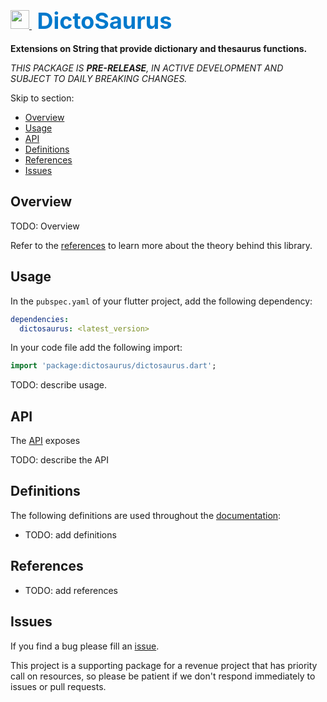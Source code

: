 <!-- 
BSD 3-Clause License
Copyright (c) 2022, GM Consult Pty Ltd
All rights reserved. 
-->

<p align="left">
  <a href="https://github.com/GM-Consult-Pty-Ltd">
    <img src="static-assets/favicon.png?v1" height="30">
  </a>
  <span style="font-size: 36px; color:#0079cc; font-weight: bold">&nbsp;DictoSaurus</span>
</p>


<!-- <p align="center">
  <a href="https://pub.dev/packages/dictosaurus">
    <img src="https://img.shields.io/pub/v/dictosaurus?label=pub.dev&labelColor=333940&logo=dart">
  </a>
  <a href="https://github.com/dictosaurus/dictosaurus/actions/workflows/test.yml">
    <img src="https://img.shields.io/github/workflow/status/dictosaurus/dictosaurus/Dart%20CI/main?label=tests&labelColor=333940&logo=github">
  </a>
  <a href="https://app.codecov.io/gh/dictosaurus/dictosaurus">
    <img src="https://img.shields.io/codecov/c/github/dictosaurus/dictosaurus?logo=codecov&logoColor=fff&labelColor=333940">
  </a>
  <a href="https://t.me/dictosaurusdb">
    <img src="https://img.shields.io/static/v1?label=join&message=dictosaurusdb&labelColor=333940&logo=telegram&logoColor=white&color=229ED9">
  </a>
  <a href="https://twitter.com/simonleier">
    <img src="https://img.shields.io/twitter/follow/simonleier?style=flat&label=Follow&color=1DA1F2&labelColor=333940&logo=twitter&logoColor=fff">
  </a>
</p> -->

<!-- <p align="center">
  <a href="https://dictosaurus.dev">Quickstart</a> •
  <a href="https://dictosaurus.dev/schema">Documentation</a> •
  <a href="https://github.com/dictosaurus/samples">Sample Apps</a> •
  <a href="https://github.com/dictosaurus/dictosaurus/discussions">Support & Ideas</a> •
  <a href="https://pub.dev/packages/dictosaurus">Pub.dev</a>
</p> -->

<!-- # dictosaurus -->

**Extensions on String that provide dictionary and thesaurus functions.**

*THIS PACKAGE IS **PRE-RELEASE**, IN ACTIVE DEVELOPMENT AND SUBJECT TO DAILY BREAKING CHANGES.*

Skip to section:
- [Overview](#overview)
- [Usage](#usage)
- [API](#api)
- [Definitions](#definitions)
- [References](#references)
- [Issues](#issues)

## Overview

TODO: Overview

Refer to the [references](#references) to learn more about the theory behind this library.

## Usage

In the `pubspec.yaml` of your flutter project, add the following dependency:

```yaml
dependencies:
  dictosaurus: <latest_version>
```

In your code file add the following import:

```dart
import 'package:dictosaurus/dictosaurus.dart';
```

TODO: describe usage.

## API

The [API](https://pub.dev/documentation/dictosaurus/latest/) exposes

TODO: describe the API

## Definitions

The following definitions are used throughout the [documentation](https://pub.dev/documentation/dictosaurus/latest/):
* TODO: add definitions

## References

* TODO: add references

## Issues

If you find a bug please fill an [issue](https://github.com/GM-Consult-Pty-Ltd/dictosaurus/issues).  

This project is a supporting package for a revenue project that has priority call on resources, so please be patient if we don't respond immediately to issues or pull requests.


